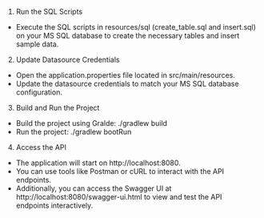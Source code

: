 1. Run the SQL Scripts
 - Execute the SQL scripts in resources/sql (create_table.sql and insert.sql) on your MS SQL database to create the necessary tables and insert sample data.
 
2. Update Datasource Credentials
 - Open the application.properties file located in src/main/resources.
 - Update the datasource credentials to match your MS SQL database configuration.
  
3. Build and Run the Project
 - Build the project using Gralde: ./gradlew build
 - Run the project: ./gradlew bootRun
 
4. Access the API
 - The application will start on http://localhost:8080.
 - You can use tools like Postman or cURL to interact with the API endpoints.
 - Additionally, you can access the Swagger UI at http://localhost:8080/swagger-ui.html to view and test the API endpoints interactively.
